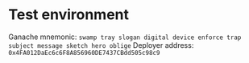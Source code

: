 # Test environment

Ganache mnemonic: `swamp tray slogan digital device enforce trap subject message sketch hero oblige`
Deployer address: `0x4FA012DaEc6c6F8A856960DE7437CBdd505c98c9`
